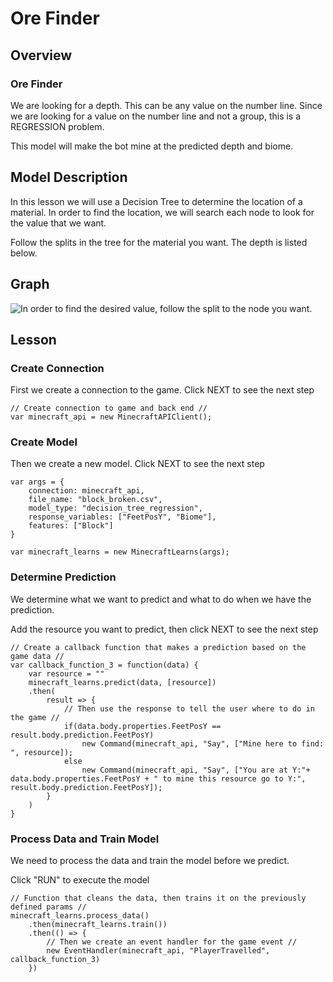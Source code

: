 # Ore Finder

## Overview
### Ore Finder

We are looking for a depth. This can be any value on the number line.
Since we are looking for a value on the number line and not a group, 
this is a REGRESSION problem.

This model will make the bot mine at the predicted depth and biome.


## Model Description

In this lesson we will use a Decision Tree to determine the location of a material. In order to find
the location, we will search each node to look for the value that we want.

Follow the splits in the tree for the material you want. The depth is listed below.

## Graph 
![In order to find the desired value, follow the split to the node you want.](../static/includes/decision_tree.png)

## Lesson
### Create Connection
First we create a connection to the game. Click NEXT to see the next step
```
// Create connection to game and back end //
var minecraft_api = new MinecraftAPIClient();
```

### Create Model
Then we create a new model. Click NEXT to see the next step

```
var args = {
    connection: minecraft_api, 
    file_name: "block_broken.csv", 
    model_type: "decision_tree_regression", 
    response_variables: ["FeetPosY", "Biome"],
    features: ["Block"]
}

var minecraft_learns = new MinecraftLearns(args);

```

### Determine Prediction
We determine what we want to predict and what to do when we have the prediction.

Add the resource you want to predict, then click NEXT to see the next step

```
// Create a callback function that makes a prediction based on the game data //
var callback_function_3 = function(data) {
    var resource = ""
    minecraft_learns.predict(data, [resource])
    .then(
        result => {
            // Then use the response to tell the user where to do in the game //
            if(data.body.properties.FeetPosY == result.body.prediction.FeetPosY)
                new Command(minecraft_api, "Say", ["Mine here to find: ", resource]);
            else
                new Command(minecraft_api, "Say", ["You are at Y:"+ data.body.properties.FeetPosY + " to mine this resource go to Y:", result.body.prediction.FeetPosY]);
        }            
    )
}
```

### Process Data and Train Model
We need to process the data and train the model before we predict.

Click "RUN" to execute the model
```
// Function that cleans the data, then trains it on the previously defined params //
minecraft_learns.process_data()
    .then(minecraft_learns.train())
    .then(() => {
        // Then we create an event handler for the game event //
        new EventHandler(minecraft_api, "PlayerTravelled", callback_function_3)
    })
```
